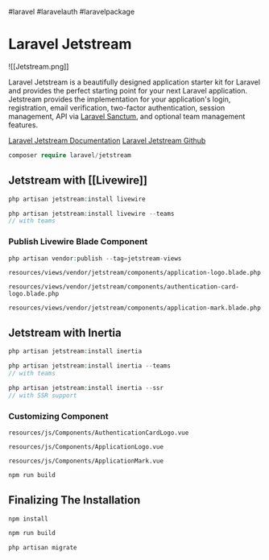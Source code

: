 #laravel #laravelauth #laravelpackage
# Laravel Jetstream
![[Jetstream.png]]

Laravel Jetstream is a beautifully designed application starter kit for Laravel and provides the perfect starting point for your next Laravel application. Jetstream provides the implementation for your application's login, registration, email verification, two-factor authentication, session management, API via [Laravel Sanctum](https://github.com/laravel/sanctum), and optional team management features.

[Laravel Jetstream Documentation](https://jetstream.laravel.com/2.x/introduction.html)
[Laravel Jetstream Github](https://github.com/laravel/jetstream)

```php
composer require laravel/jetstream
```

## Jetstream with [[Livewire]]

```php
php artisan jetstream:install livewire

php artisan jetstream:install livewire --teams
// with teams
```

### Publish Livewire Blade Component

```php
php artisan vendor:publish --tag=jetstream-views
```

`resources/views/vendor/jetstream/components/application-logo.blade.php`

`resources/views/vendor/jetstream/components/authentication-card-logo.blade.php`

`resources/views/vendor/jetstream/components/application-mark.blade.php`

## Jetstream with Inertia

```php
php artisan jetstream:install inertia

php artisan jetstream:install inertia --teams
// with teams

php artisan jetstream:install inertia --ssr
// with SSR support
```

### Customizing Component

`resources/js/Components/AuthenticationCardLogo.vue`

`resources/js/Components/ApplicationLogo.vue`

`resources/js/Components/ApplicationMark.vue`

```php
npm run build
```

## Finalizing The Installation

```php
npm install

npm run build

php artisan migrate
```
